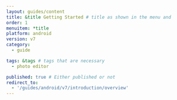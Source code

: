 ```yaml
---
layout: guides/content
title: &title Getting Started # title as shown in the menu and 
order: 1
menuitem: *title
platform: android
version: v7
category: 
  - guide

tags: &tags # tags that are necessary
  - photo editor 

published: true # Either published or not 
redirect_to:
  - '/guides/android/v7/introduction/overview'
---
```

